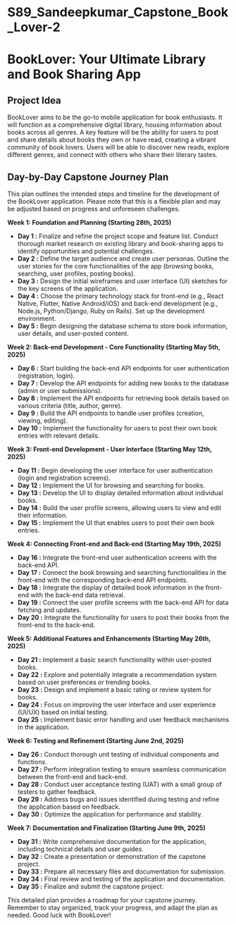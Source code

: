 # S89_Sandeepkumar_Capstone_Book_Lover-2

# BookLover: Your Ultimate Library and Book Sharing App

## Project Idea

BookLover aims to be the go-to mobile application for book enthusiasts. It will function as a comprehensive digital library, housing information about books across all genres. A key feature will be the ability for users to post and share details about books they own or have read, creating a vibrant community of book lovers. Users will be able to discover new reads, explore different genres, and connect with others who share their literary tastes.

## Day-by-Day Capstone Journey Plan

This plan outlines the intended steps and timeline for the development of the BookLover application. Please note that this is a flexible plan and may be adjusted based on progress and unforeseen challenges.

**Week 1: Foundation and Planning (Starting  28th, 2025)**

* **Day 1 :** Finalize and refine the project scope and feature list. Conduct thorough market research on existing library and book-sharing apps to identify opportunities and potential challenges.
* **Day 2 :** Define the target audience and create user personas. Outline the user stories for the core functionalities of the app (browsing books, searching, user profiles, posting books).
* **Day 3 :** Design the initial wireframes and user interface (UI) sketches for the key screens of the application.
* **Day 4 :** Choose the primary technology stack for front-end (e.g., React Native, Flutter, Native Android/iOS) and back-end development (e.g., Node.js, Python/Django, Ruby on Rails). Set up the development environment.
* **Day 5 :** Begin designing the database schema to store book information, user details, and user-posted content.

**Week 2: Back-end Development - Core Functionality (Starting May 5th, 2025)**

* **Day 6 :** Start building the back-end API endpoints for user authentication (registration, login).
* **Day 7 :** Develop the API endpoints for adding new books to the database (admin or user submissions).
* **Day 8 :** Implement the API endpoints for retrieving book details based on various criteria (title, author, genre).
* **Day 9 :** Build the API endpoints to handle user profiles (creation, viewing, editing).
* **Day 10 :** Implement the functionality for users to post their own book entries with relevant details.

**Week 3: Front-end Development - User Interface (Starting May 12th, 2025)**

* **Day 11 :** Begin developing the user interface for user authentication (login and registration screens).
* **Day 12 :** Implement the UI for browsing and searching for books.
* **Day 13 :** Develop the UI to display detailed information about individual books.
* **Day 14 :** Build the user profile screens, allowing users to view and edit their information.
* **Day 15 :** Implement the UI that enables users to post their own book entries.

**Week 4: Connecting Front-end and Back-end (Starting May 19th, 2025)**

* **Day 16 :** Integrate the front-end user authentication screens with the back-end API.
* **Day 17 :** Connect the book browsing and searching functionalities in the front-end with the corresponding back-end API endpoints.
* **Day 18 :** Integrate the display of detailed book information in the front-end with the back-end data retrieval.
* **Day 19 :** Connect the user profile screens with the back-end API for data fetching and updates.
* **Day 20 :** Integrate the functionality for users to post their books from the front-end to the back-end.

**Week 5: Additional Features and Enhancements (Starting May 26th, 2025)**

* **Day 21  :** Implement a basic search functionality within user-posted books.
* **Day 22  :** Explore and potentially integrate a recommendation system based on user preferences or trending books.
* **Day 23  :** Design and implement a basic rating or review system for books.
* **Day 24  :** Focus on improving the user interface and user experience (UI/UX) based on initial testing.
* **Day 25  :** Implement basic error handling and user feedback mechanisms in the application.

**Week 6: Testing and Refinement (Starting June 2nd, 2025)**

* **Day 26 :** Conduct thorough unit testing of individual components and functions.
* **Day 27 :** Perform integration testing to ensure seamless communication between the front-end and back-end.
* **Day 28 :** Conduct user acceptance testing (UAT) with a small group of testers to gather feedback.
* **Day 29 :** Address bugs and issues identified during testing and refine the application based on feedback.
* **Day 30 :** Optimize the application for performance and stability.

**Week 7: Documentation and Finalization (Starting June 9th, 2025)**

* **Day 31 :** Write comprehensive documentation for the application, including technical details and user guides.
* **Day 32 :** Create a presentation or demonstration of the capstone project.
* **Day 33 :** Prepare all necessary files and documentation for submission.
* **Day 34 :** Final review and testing of the application and documentation.
* **Day 35 :** Finalize and submit the capstone project.

This detailed plan provides a roadmap for your capstone journey. Remember to stay organized, track your progress, and adapt the plan as needed. Good luck with BookLover!


